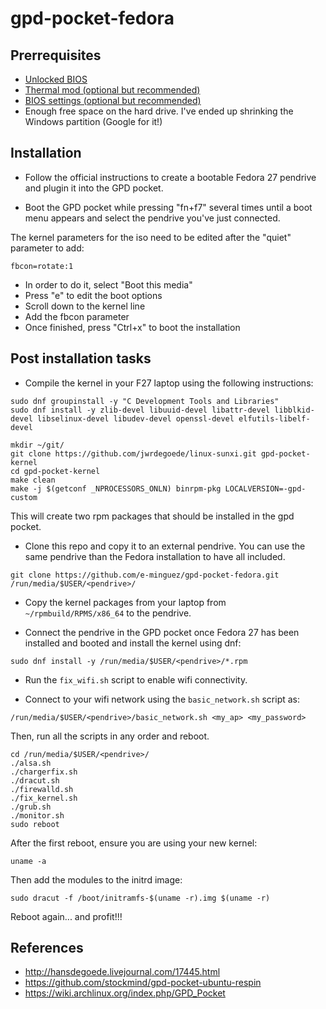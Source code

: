 # gpd-pocket-fedora

## Prerrequisites

* [Unlocked BIOS](https://www.reddit.com/r/GPDPocket/comments/6q74en/unlocked_gpd_pocket_bios/)
* [Thermal mod (optional but recommended)](https://www.reddit.com/r/GPDPocket/comments/6lbb7c/modding_gpd_pockets_cooling_now_with_pictures/)
* [BIOS settings (optional but recommended)](https://www.reddit.com/r/GPDPocket/comments/6s7zck/my_unlocked_bios_working_settings_dptf_limit/)
* Enough free space on the hard drive. I've ended up shrinking the Windows partition (Google for it!)

## Installation

* Follow the official instructions to create a bootable
Fedora 27 pendrive and plugin it into the GPD pocket.

* Boot the GPD pocket while pressing "fn+f7" several times until a boot menu
appears and select the pendrive you've just connected.

The kernel parameters for the iso need to be edited after the "quiet" parameter to add:

```
fbcon=rotate:1
```

* In order to do it, select "Boot this media"
* Press "e" to edit the boot options
* Scroll down to the kernel line
* Add the fbcon parameter
* Once finished, press "Ctrl+x" to boot the installation

## Post installation tasks

* Compile the kernel in your F27 laptop using the following instructions:

```
sudo dnf groupinstall -y "C Development Tools and Libraries"
sudo dnf install -y zlib-devel libuuid-devel libattr-devel libblkid-devel libselinux-devel libudev-devel openssl-devel elfutils-libelf-devel

mkdir ~/git/
git clone https://github.com/jwrdegoede/linux-sunxi.git gpd-pocket-kernel
cd gpd-pocket-kernel
make clean
make -j $(getconf _NPROCESSORS_ONLN) binrpm-pkg LOCALVERSION=-gpd-custom
```

This will create two rpm packages that should be installed in the gpd pocket.

* Clone this repo and copy it to an external pendrive. You can use the same
pendrive than the Fedora installation to have all included.

```
git clone https://github.com/e-minguez/gpd-pocket-fedora.git /run/media/$USER/<pendrive>/
```

* Copy the kernel packages from your laptop from `~/rpmbuild/RPMS/x86_64` to the pendrive.


* Connect the pendrive in the GPD pocket once Fedora 27 has been installed and booted and install the kernel using dnf:

```
sudo dnf install -y /run/media/$USER/<pendrive>/*.rpm
```

* Run the `fix_wifi.sh` script to enable wifi connectivity.

* Connect to your wifi network using the `basic_network.sh` script as:

```
/run/media/$USER/<pendrive>/basic_network.sh <my_ap> <my_password>
```

Then, run all the scripts in any order and reboot.

```
cd /run/media/$USER/<pendrive>/
./alsa.sh
./chargerfix.sh
./dracut.sh
./firewalld.sh
./fix_kernel.sh
./grub.sh
./monitor.sh
sudo reboot
```

After the first reboot, ensure you are using your new kernel:

```
uname -a
```

Then add the modules to the initrd image:

```
sudo dracut -f /boot/initramfs-$(uname -r).img $(uname -r)
```

Reboot again... and profit!!!

## References
* http://hansdegoede.livejournal.com/17445.html
* https://github.com/stockmind/gpd-pocket-ubuntu-respin
* https://wiki.archlinux.org/index.php/GPD_Pocket
